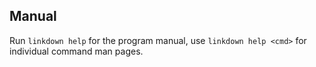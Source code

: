 ## Manual

Run `linkdown help` for the program manual, use `linkdown help <cmd>` for individual command man pages.
